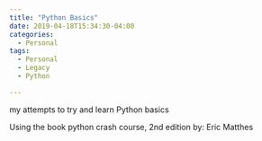 ```yaml
---
title: "Python Basics"
date: 2019-04-18T15:34:30-04:00
categories:
  - Personal
tags:
  - Personal
  - Legacy
  - Python

---
```


my attempts to try and learn Python basics

Using the book python crash course, 2nd edition by: Eric Matthes
